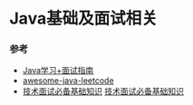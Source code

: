 # Java基础及面试相关



### 参考

* [Java学习+面试指南](https://github.com/Snailclimb/JavaGuide)
* [awesome-java-leetcode](https://github.com/Blankj/awesome-java-leetcode)
* [技术面试必备基础知识](https://github.com/CyC2018/CS-Notes) [技术面试必备基础知识](http://cyc2018.gitee.io/cs-notes/#/README)

